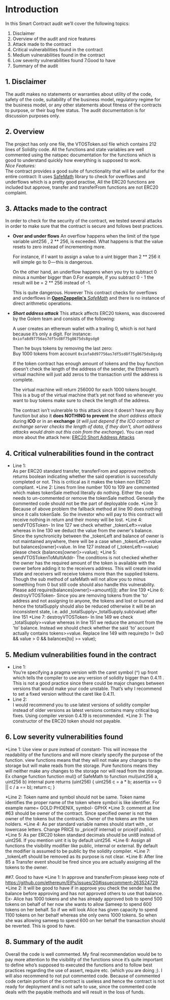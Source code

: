 # Introduction
In this Smart Contract audit we’ll cover the following topics:
1. Disclaimer
2. Overview of the audit and nice features
3. Attack made to the contract
4. Critical vulnerabilities found in the contract
5. Medium vulnerabilities found in the contract
6. Low severity vulnerabilities found
7.Good to have
8. Summary of the audit

## 1. Disclaimer
The audit makes no statements or warranties about utility of the code, safety of the code, suitability of the business model, regulatory regime for the business model, or any other statements about fitness of the contracts to purpose, or their bug free status. The audit documentation is for discussion purposes only.
## 2. Overview
The project has only one file, the VTOSToken.sol file which contains 212 lines of Solidity code. All the functions and state variables are well commented using the natspec documentation for the functions which is good to understand quickly how everything is supposed to work.  
*Nice Features:*  
The contract provides a good suite of functionality that will be useful for the entire contract:
It uses [SafeMath](https://github.com/OpenZeppelin/zeppelin-solidity/blob/master/contracts/math/SafeMath.sol) library to check for overflows and underflows which is a pretty good practise, All the ERC20 functions are included but approve, transfer and transferFrom functions are not ERC20 complaint.

## 3. Attacks made to the contract
In order to check for the security of the contract, we tested several attacks in order to make sure that the contract is secure and follows best practices.
* **Over and under flows**
An overflow happens when the limit of the type variable uint256 , 2 ** 256, is exceeded. What happens is that the value resets to zero instead of incrementing more.  
  
  For instance, if I want to assign a value to a uint bigger than 2 ** 256 it will simple go to 0 — this is dangerous.  
  
  On the other hand, an underflow happens when you try to subtract 0 minus a number bigger than 0.For example, if you subtract 0 - 1 the result will be = 2 ** 256 instead of -1.  
  
  This is quite dangerous. However This contract checks for overflows and underflows in [**OpenZeppelin's** *SafeMath*](https://github.com/OpenZeppelin/zeppelin-solidity/blob/master/contracts/math/SafeMath.sol) and there is no instance of direct arithmetic operations.  


* _**Short address attack**_
This attack affects ERC20 tokens, was discovered by the Golem team and consists of the following:

  A user creates an ethereum wallet with a trailing 0, which is not hard because it’s only a digit. For instance: `0xiofa8d97756as7df5sd8f75g8675ds8gsdg0`  

  Then he buys tokens by removing the last zero:  
  Buy 1000 tokens from account `0xiofa8d97756as7df5sd8f75g8675ds8gsdg`  

  If the token contract has enough amount of tokens and the buy function doesn’t check the length of the address of the sender, the Ethereum’s virtual machine will just add zeros to the transaction until the address is complete.  

  The virtual machine will return 256000 for each 1000 tokens bought. This is a bug of the virtual machine that’s yet not fixed so whenever you want to buy tokens make sure to check the length of the address.  

  The contract isn’t vulnerable to this attack since it doesn't have any Buy function but also it **does NOTHING to prevent** the *short address attack* during **ICO** or in an **exchange** (*it will just depend if the ICO contract or exchange server checks the length of data, if they don't, short address attacks would drain out this coin from the exchange*).
You can read more about the attack here: [ERC20 Short Address Attacks](http://vessenes.com/the-erc20-short-address-attack-explained/)

## 4. Critical vulnerabilities found in the contract
* Line 1:  
As per ERC20 standard transfer, transferFrom and approve methods returns boolean indicating whether the said operation is successfully completed or not. This is critical as it makes the token non ERC20 compliant.
*Line 2:
Lines from line number 100 to 109 are commented which makes tokenSale method literally do nothing. Either the code needs to un-commented or remove the tokenSale method.
Generally the commented code should not be the part of deployable code.
*Line 3:
Because of above problem the fallback method at line 90 does nothing since it calls tokenSale. So the investor who will pay to this contract will receive nothing in return and their money will be lost.
*Line 4:
sendVTOSToken- In line 127 we check whether _tokenLeft>=value whereas in line 130 we deduct the value from the owner's balance. Since the synchronicity between the _tokenLeft and balance of owner is not maintained anywhere, there will be a case when _tokenLeft>=value but balances[owner]<value. In line 127 instead of (_tokenLeft>=value) please check (balances[owner]>=value);
*Line 5:
sendVTOSTokenToMultiAddr- The conditions is not checked whether the owner has the required amount of the token is available with the owner before adding it to the receivers address. This will create invalid state and receivers will receive tokens more than the supplied tokens.
Though the sub method of safeMath will not allow you to minus something from 0 but still code should also handle this vulnerability.
Please add require(balances[owner]>=amount[i]); after line 139
*Line 6:
destroyVTOSToken- Since you are removing tokens from the 'to' address and not assigning to anyone, the tokens and lost or burned and hence the totalSupply should also be reduced otherwise it will be an inconsistent state, i.e. add 
_totalSupply=_totalSupply.sub(value) after line 151
*Line 7:
destroyVTOSToken- In line 149 we check _totalSupply>=value whereas in line 151 we reduce the amount from the 'to' balance. Instead we should check whether the said 'to' account actually contains tokens>=value. Replace line 149 with 
require(to != 0x0 && value > 0 && balances[to] >= value);

## 5. Medium vulnerabilities found in the contract
* Line 1:  
You’re specifying a pragma version with the caret symbol (^) up front which tells the compiler to use any version of solidity bigger than 0.4.11 .  
This is not a good practice since there could be major changes between versions that would make your code unstable. That’s why I recommend to set a fixed version without the caret like 0.4.11.
* Line 2:  
I would recommend you to use latest versions of solidity compiler instead of older versions as latest versions contains many critical bug fixes. Using compiler version 0.4.19 is recommended.
*Line 3:
The constructor of the ERC20 token should not payable.

## 6. Low severity vulnerabilities found
*Line 1:
Use view or pure instead of constant- This will increase the readability of the functions and will more clearly specify the purpose of the function. view functions means that they will not make any changes to the storage but will make reads from the storage. Pure functions means they will neither make any changes to the storage nor will read from the storage.
Ex change function function mul() of SafeMath to 
function mul(uint256 a, uint256 b) internal pure returns (uint256) {
        uint256 c = a * b;
        assert(a == 0 || c / a == b);
        return c;
    }

*Line 2:
Token name and symbol should not be same. Token name identifies the proper name of the token where symbol is like identifier. For example name= GOLD PHOENIX, symbol- GPHX
*Line 3:
comment at line #63 should be owner of the contract. Since specified owner is not the owner of the tokens but the contracts. Owner of the tokens are the token holders.
*Line 4:
As per standard variable names should start with _ or lowercase letters. Change PRICE to _price(if internal) or price(if public).
*Line 5:
As per ERC20 token standard decimals should be unit8 instead of uint256. If you mention uint it is by default uint256.
*Line 6:
Assign all functions the visibility modifier like public, internal or external. By default the modifier is assumed to be public by the solidity compiler.
*Line 7:
_tokenLeft should be removed as its purpose is not clear.
*Line 8:
After line 85 a Transfer event should be fired since you are actually assigning all the tokens to the owner.

##7. Good to have
*Line 1:
In approve and transferFrom please keep note of https://github.com/ethereum/EIPs/issues/20#issuecomment-263524729
*Line 2:
It will be good to have if in approve you check the sender has the balance before approving and has not approved others to use that balance.
Ex- Alice has 1000 tokens and she has already approved bob to spend 500 tokens on behalf of her now she wants to allow Sameep to spend 600 tokens on her behalf. So if we will look Alice has given capacity to spend 1100 tokens on her behalf whereas she only owns 1000 tokens. So when she was allowing sameep to spend 600 on her behalf the transaction should be reverted. This is good to have.



## 8. Summary of the audit
Overall the code is well commented.
My final recommendation would be to pay more attention to the visibility of the functions since it’s quite important to define who’s supposed to executed the functions and to follow best practices regarding the use of assert, require etc. (which you are doing ;).
I will also recommend to not put commented code. Because of commented code certain portion of the contract is useless and hence the contract is not ready for deployment and is not safe to use, since the commented code deals with the payable methods and will result in the loss of funds.




